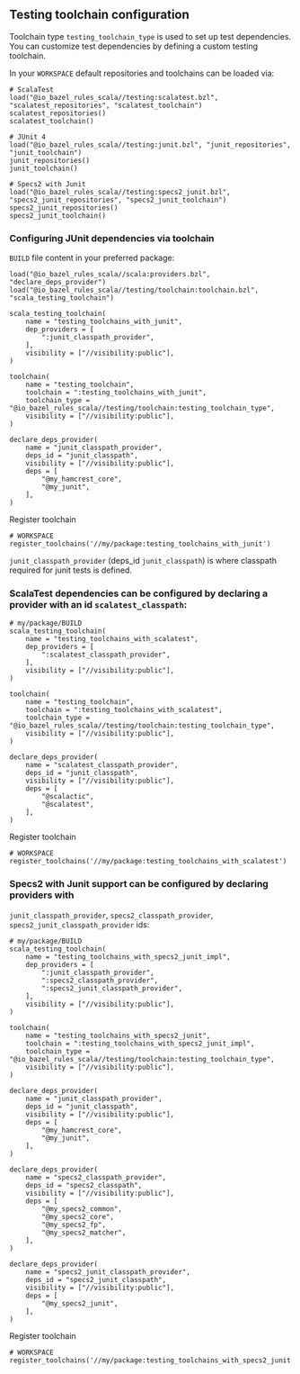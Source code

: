 ## Testing toolchain configuration

Toolchain type `testing_toolchain_type` is used to set up test dependencies. You can customize
test dependencies by defining a custom testing toolchain.

In your `WORKSPACE` default repositories and toolchains can be loaded via:
```starlark
# ScalaTest
load("@io_bazel_rules_scala//testing:scalatest.bzl", "scalatest_repositories", "scalatest_toolchain")
scalatest_repositories()
scalatest_toolchain()

# JUnit 4
load("@io_bazel_rules_scala//testing:junit.bzl", "junit_repositories", "junit_toolchain")
junit_repositories()
junit_toolchain()

# Specs2 with Junit
load("@io_bazel_rules_scala//testing:specs2_junit.bzl", "specs2_junit_repositories", "specs2_junit_toolchain")
specs2_junit_repositories()
specs2_junit_toolchain()
```

### Configuring JUnit dependencies via toolchain

`BUILD` file content in your preferred package:
```starlark
load("@io_bazel_rules_scala//scala:providers.bzl", "declare_deps_provider")
load("@io_bazel_rules_scala//testing/toolchain:toolchain.bzl", "scala_testing_toolchain")

scala_testing_toolchain(
    name = "testing_toolchains_with_junit",
    dep_providers = [
        ":junit_classpath_provider",
    ],
    visibility = ["//visibility:public"],
)

toolchain(
    name = "testing_toolchain",
    toolchain = ":testing_toolchains_with_junit",
    toolchain_type = "@io_bazel_rules_scala//testing/toolchain:testing_toolchain_type",
    visibility = ["//visibility:public"],
)

declare_deps_provider(
    name = "junit_classpath_provider",
    deps_id = "junit_classpath",
    visibility = ["//visibility:public"],
    deps = [
        "@my_hamcrest_core",
        "@my_junit",
    ],
)
```
Register toolchain
```starlark
# WORKSPACE
register_toolchains('//my/package:testing_toolchains_with_junit')
```
`junit_classpath_provider` (deps_id `junit_classpath`) is where classpath required for junit tests
is defined.

### ScalaTest dependencies can be configured by declaring a provider with an id `scalatest_classpath`:

```starlark
# my/package/BUILD
scala_testing_toolchain(
    name = "testing_toolchains_with_scalatest",
    dep_providers = [
        ":scalatest_classpath_provider",
    ],
    visibility = ["//visibility:public"],
)

toolchain(
    name = "testing_toolchain",
    toolchain = ":testing_toolchains_with_scalatest",
    toolchain_type = "@io_bazel_rules_scala//testing/toolchain:testing_toolchain_type",
    visibility = ["//visibility:public"],
)

declare_deps_provider(
    name = "scalatest_classpath_provider",
    deps_id = "junit_classpath",
    visibility = ["//visibility:public"],
    deps = [
        "@scalactic",
        "@scalatest",
    ],
)
```
Register toolchain
```starlark
# WORKSPACE
register_toolchains('//my/package:testing_toolchains_with_scalatest')
```

### Specs2 with Junit support can be configured by declaring providers with
`junit_classpath_provider`, `specs2_classpath_provider`, `specs2_junit_classpath_provider` ids:
```starlark
# my/package/BUILD
scala_testing_toolchain(
    name = "testing_toolchains_with_specs2_junit_impl",
    dep_providers = [
        ":junit_classpath_provider",
        ":specs2_classpath_provider",
        ":specs2_junit_classpath_provider",
    ],
    visibility = ["//visibility:public"],
)

toolchain(
    name = "testing_toolchains_with_specs2_junit",
    toolchain = ":testing_toolchains_with_specs2_junit_impl",
    toolchain_type = "@io_bazel_rules_scala//testing/toolchain:testing_toolchain_type",
    visibility = ["//visibility:public"],
)

declare_deps_provider(
    name = "junit_classpath_provider",
    deps_id = "junit_classpath",
    visibility = ["//visibility:public"],
    deps = [
        "@my_hamcrest_core",
        "@my_junit",
    ],
)

declare_deps_provider(
    name = "specs2_classpath_provider",
    deps_id = "specs2_classpath",
    visibility = ["//visibility:public"],
    deps = [
        "@my_specs2_common",
        "@my_specs2_core",
        "@my_specs2_fp",
        "@my_specs2_matcher",
    ],
)

declare_deps_provider(
    name = "specs2_junit_classpath_provider",
    deps_id = "specs2_junit_classpath",
    visibility = ["//visibility:public"],
    deps = [
        "@my_specs2_junit",
    ],
)
```
Register toolchain
```starlark
# WORKSPACE
register_toolchains('//my/package:testing_toolchains_with_specs2_junit')
```
